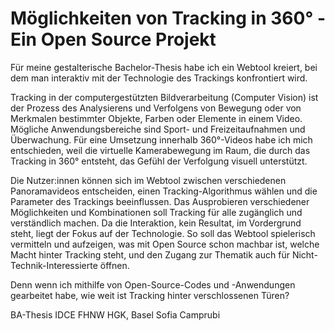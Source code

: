 # Möglichkeiten von Tracking in 360° - Ein Open Source Projekt

Für meine gestalterische Bachelor-Thesis habe ich ein Webtool kreiert, bei dem man interaktiv mit der Technologie des Trackings konfrontiert wird.

Tracking in der computergestützten Bildverarbeitung (Computer Vision) ist der Prozess des Analysierens und Verfolgens von Bewegung oder von Merkmalen bestimmter Objekte, Farben oder Elemente in einem Video. Mögliche Anwendungsbereiche sind Sport- und Freizeitaufnahmen und Überwachung.
Für eine Umsetzung innerhalb 360°-Videos habe ich mich entschieden, weil die virtuelle Kamerabewegung im Raum, die durch das Tracking in 360° entsteht, das Gefühl der Verfolgung visuell unterstützt.

Die Nutzer:innen können sich im Webtool zwischen verschiedenen Panoramavideos entscheiden, einen Tracking-Algorithmus wählen und die Parameter des Trackings beeinflussen.
Das Ausprobieren verschiedener Möglichkeiten und Kombinationen soll Tracking für alle zugänglich und verständlich machen. Da die Interaktion, kein Resultat, im Vordergrund steht, liegt der Fokus auf der Technologie. So soll das Webtool spielerisch vermitteln und aufzeigen, was mit Open Source schon machbar ist, welche Macht hinter Tracking steht, und den Zugang zur Thematik auch für Nicht-Technik-Interessierte öffnen.

Denn wenn ich mithilfe von Open-Source-Codes und -Anwendungen gearbeitet habe, wie weit ist Tracking hinter verschlossenen Türen?

BA-Thesis
IDCE FHNW HGK, Basel
Sofia Camprubi
